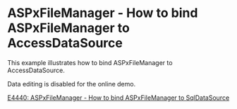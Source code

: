 # ASPxFileManager - How to bind ASPxFileManager to AccessDataSource


<p>This example illustrates how to bind ASPxFileManager to AccessDataSource.</p><p>Data editing is disabled for the online demo.</p><p><a href="https://www.devexpress.com/Support/Center/p/E4440">E4440: ASPxFileManager - How to bind ASPxFileManager to SqlDataSource</a></p>

<br/>


